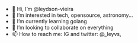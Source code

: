- 👋 Hi, I’m @leydson-vieira
- 👀 I’m interested in tech, opensource, astronomy...
- 🌱 I’m currently learning golang
- 💞️ I’m looking to collaborate on everything
- 📫 How to reach me: IG and twitter: @_leyvs,

<!---
leydson-vieira/leydson-vieira is a ✨ special ✨ repository because its `README.md` (this file) appears on your GitHub profile.
You can click the Preview link to take a look at your changes.
--->
